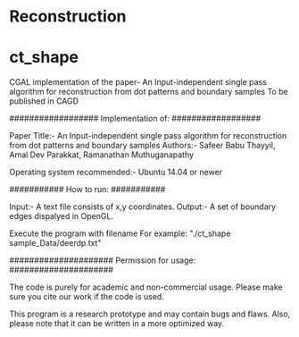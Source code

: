 # Reconstruction
# ct_shape
CGAL implementation of the paper- An Input-independent single pass algorithm for reconstruction from dot
patterns and boundary samples 
To be published in CAGD


##################
Implementation of:
##################

Paper Title:- An Input-independent single pass algorithm for reconstruction from dot patterns and boundary samples 
Authors:- Safeer Babu Thayyil, Amal Dev Parakkat, Ramanathan Muthuganapathy

Operating system recommended:- Ubuntu 14.04 or newer

###########
How to run:
###########

Input:- A text file consists of x,y coordinates.
Output:- A set of boundary edges dispalyed in OpenGL.

Execute the program with filename
   For example: "./ct_shape sample_Data/deerdp.txt"

##################### Permission for usage: #####################

The code is purely for academic and non-commercial usage. Please make sure you cite our work if the code is used.

This program is a research prototype and may contain bugs and flaws. Also, please note that it can be written in a more optimized way.
